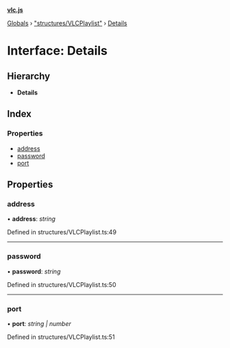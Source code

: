**[vlc.js](../README.md)**

[Globals](../globals.md) › [&quot;structures/VLCPlaylist&quot;](../modules/_structures_vlcplaylist_.md) › [Details](_structures_vlcplaylist_.details.md)

# Interface: Details

## Hierarchy

* **Details**

## Index

### Properties

* [address](_structures_vlcplaylist_.details.md#address)
* [password](_structures_vlcplaylist_.details.md#password)
* [port](_structures_vlcplaylist_.details.md#port)

## Properties

###  address

• **address**: *string*

Defined in structures/VLCPlaylist.ts:49

___

###  password

• **password**: *string*

Defined in structures/VLCPlaylist.ts:50

___

###  port

• **port**: *string | number*

Defined in structures/VLCPlaylist.ts:51